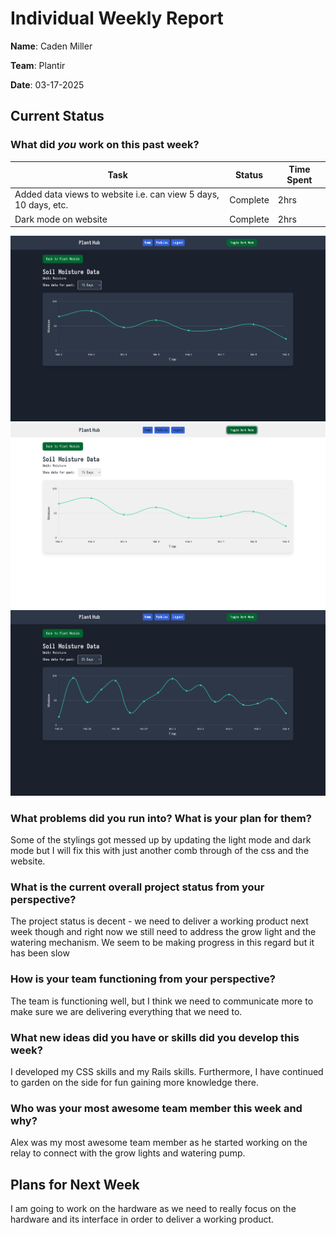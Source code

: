 # Individual Weekly Report

**Name**: Caden Miller

**Team**: Plantir

**Date**: 03-17-2025

## Current Status

### What did _you_ work on this past week?

| Task | Status | Time Spent | 
| ---- | ------ | ---------- |
|Added data views to website i.e. can view 5 days, 10 days, etc.|Complete|2hrs|
|Dark mode on website|Complete|2hrs|


![UI1](./assets/UI3.png)
![UI2](./assets/UI4.png)
![UI3](./assets/UI5.png)


### What problems did you run into? What is your plan for them?

Some of the stylings got messed up by updating the light mode and dark mode but I will fix this with just another comb through of the css and the website.


### What is the current overall project status from your perspective? 

The project status is decent - we need to deliver a working product next week though and right now we still need to address the grow light and the watering mechanism. We seem to be making progress in this regard but it has been slow

### How is your team functioning from your perspective?

The team is functioning well, but I think we need to communicate more to make sure we are delivering everything that we need to.

### What new ideas did you have or skills did you develop this week?

I developed my CSS skills and my Rails skills. Furthermore, I have continued to garden on the side for fun gaining more knowledge there. 

### Who was your most awesome team member this week and why?

Alex was my most awesome team member as he started working on the relay to connect with the grow lights and watering pump. 

## Plans for Next Week

I am going to work on the hardware as we need to really focus on the hardware and its interface in order to deliver a working product.

